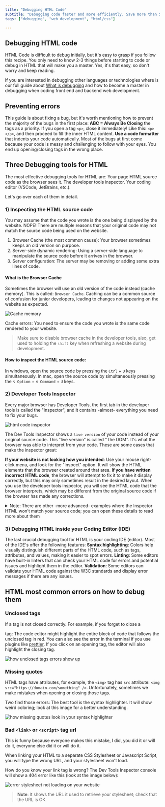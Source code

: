 ```yaml
---
title: "Debugging HTML Code"
subtitle: "Debugging code faster and more efficiently. Save more than 50% of your debugging time when coding HTML."
tags: ["debugging", "web development", "html/css"]

--- 
```


## Debugging HTML code

HTML Code is difficult to debug initially, but it's easy to grasp if you follow this recipe. You only need to know 2-3 things before starting to code or debug in HTML that will make you a master. Yes, it's that easy, so don't worry and keep reading.

If you are interested in debugging other languages or technologies where is our full guide about [What is debugging](https://4geeks.com/lesson/what-is-debugging-code) and how to become a master in debugging when coding front end and backend web development.

## Preventing errors

This guide is about fixing a bug, but it's worth mentioning how to prevent the majority of the bugs in the first place:
**ABC = Always Be Closing** the tags as a priority. If you open a tag `<p>`, close it immediately! Like this: `<p></p>`, and then proceed to fill the inner HTML content.
**Use a code formatter** that indents your code automatically. Most of the bugs at first come because your code is messy and challenging to follow with your eyes. You end up opening/closing tags in the wrong place.

## Three Debugging tools for HTML

The most effective debugging tools for HTML are: 
Your page HTML source code as the browser sees it.
The developer tools inspector.
Your coding editor (VSCode, JetBrains, etc.).

Let's go over each of them in detail.

### 1) Inspecting the HTML source code

You may assume that the code you wrote is the one being displayed by the website. NOPE!
There are multiple reasons that your original code may not match the source code being used on the website.

1. Browser Cache (the most common cause): Your browser sometimes keeps an old version on purpose.
2. Server-side dynamic rendering: Using a server-side language to manipulate the source code before it arrives in the browser.
3. Server configuration: The server may be removing or adding some extra lines of code.

#### What is the Browser Cache

Sometimes the browser will use an old version of the code instead (cache memory). This is called: `Browser Cache`.
Caching can be a common source of confusion for junior developers, leading to changes not appearing on the website as expected.

![Cache memory](https://storage.googleapis.com/media-breathecode/c554b1b12abd3b8e7392151ceb31ed2f367e673e99f890e0a7c70ea4df7f68ad)

Cache errors: You need to ensure the code you wrote is the same code rendered to your website.

> Make sure to disable browser cache in the developer tools, also, get used to holding the `shift` key when refreshing a website during development.

#### How to inspect the HTML source code:

In windows, open the source code by pressing the `Ctrl` + `U` keys simultaneously.
In mac, open the source code by simultaneously pressing the `⌥ Option` + `⌘ Command` + `U` keys.

### 2) Developer Tools Inspector

Every major browser has Developer Tools, the first tab in the developer tools is called the "inspector", and it contains -almost- everything you need to fix your bugs.

![html code inspector](https://i.imgur.com/Fca0Hkm.gif)

The Dev Tools Inspector shows a `live version` of your code instead of your original source code. This "live version" is called "The DOM". It's what the browser was able to interpret from your code. These are some cases that make the inspector great:

**If your website is not looking how you intended**: Use your mouse right-click menu, and look for the "inspect" option. It will show the HTML elements that the browser created around that area.
**If you have written incorrect HTML code**, the browser will attempt to fix it to make it display correctly, but this may only sometimes result in the desired layout. When you use the developer tools inspector, you will see the HTML code that the browser interprets, which may be different from the original source code if the browser has made any corrections.

<details>
  <summary>Note: There are other -more advanced- examples where the Inspector HTML won't match your source code; you can open these details to read more about them</summary>
  
Minification: Sometimes, websites compress and optimize the code for faster loading times. The HTML inspector will show the minified code, which may be difficult to read.
Browser extensions: Ad blockers or script blockers modify the code shown in the HTML inspector.
Server-side rendering: the HTML inspector will show the code rendered on the server rather than the source code.

</details>

### 3) Debugging HTML inside your Coding Editor (IDE)

The last crucial debugging tool for HTML is your coding IDE  (editor). Most of the IDE's offer the following features:
**Syntax highlighting**: Colors help visually distinguish different parts of the HTML code, such as tags, attributes, and values, making it easier to spot errors.
**Linting**: Some editors have built-in linters that can check your HTML code for errors and potential issues and highlight them in the editor.
**Validation**: Some editors can validate your HTML code against the W3C standards and display error messages if there are any issues.

## HTML most common errors on how to debug them

### Unclosed tags 

If a tag is not closed correctly. For example, if you forget to close a <div> tag: 
The code editor might highlight the entire block of code that follows the unclosed tag in red.
You can also see the error in the terminal if you use plugins like [prettier](https://prettier.io/).
If you click on an opening tag, the editor will also highlight the closing tag.

![how unclosed tags errors show up](https://i.imgur.com/oJEe61z.png)

### Missing quotes

HTML tags have attributes, for example, the `<img>` tag has `src` attribute: `<img src="https://domain.com/something" />`. Unfortunately, sometimes we make mistakes when opening or closing those tags.

Two find those errors: The best tool is the syntax highlighter. It will show weird coloring; look at this image for a better understanding.

![how missing quotes look in your syntax highlighter](https://storage.googleapis.com/breathecode-asset-images/150fb586068562a94c16393d2ee1369df1fc54e875f88274e5269b9f706fd63a.png)

### Bad `<link>` or `<script>` tag url

This is funny because everyone makes this mistake, I did, you did it or will do it, everyone else did it or will do it.

When linking your HTML to a separate CSS Stylesheet or Javascript Script, you will type the wrong URL, and your stylesheet won't load.

How do you know your link tag is wrong? The Dev Tools Inspector console will show a 404 error like this (look at the image below):

![error stylesheet not loading on your website](https://storage.googleapis.com/breathecode-asset-images/ec4a60f3823464d8fcb8a861b8bf3c786a65015e6ce66f63d17ff11bb161c0a3.png)

> **Note**: It shows the URL it used to retrieve your stylesheet; check that the URL is OK.
